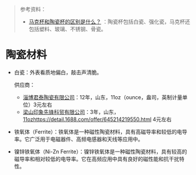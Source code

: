 > 参考资料：
>
> - [马克杯和陶瓷杯的区别是什么？](http://www.koenitzbuy.com/news/article8.html) ：陶瓷杯包括白瓷、强化瓷，马克杯还包括塑料、玻璃、不锈钢、骨瓷。

# 陶瓷材料

- 白瓷：外表看质地偏白，敲击声清脆。

  供应商：

  - [淄博君泰陶瓷有限公司](https://zibojuntai.1688.com/)：12年，山东，11oz（ounce，盎司，英制计量单位）3元左右
  - [梁山印象先锋科贸有限公司](https://detail.1688.com/offer/645214219550.html)：3年，山东，[11oz]()https://detail.1688.com/offer/645214219550.html 4元左右

- 铁氧体（Ferrite）：铁氧体是一种磁性陶瓷材料，具有高磁导率和较低的电导率。它广泛用于电磁器件、高频电感器和天线等应用中。
- 镍锌铁氧体（Ni-Zn Ferrite）：镍锌铁氧体是一种磁性陶瓷材料，具有较高的磁导率和相对较低的电导率。它在高频应用中具有良好的磁性能和抗干扰特性。

